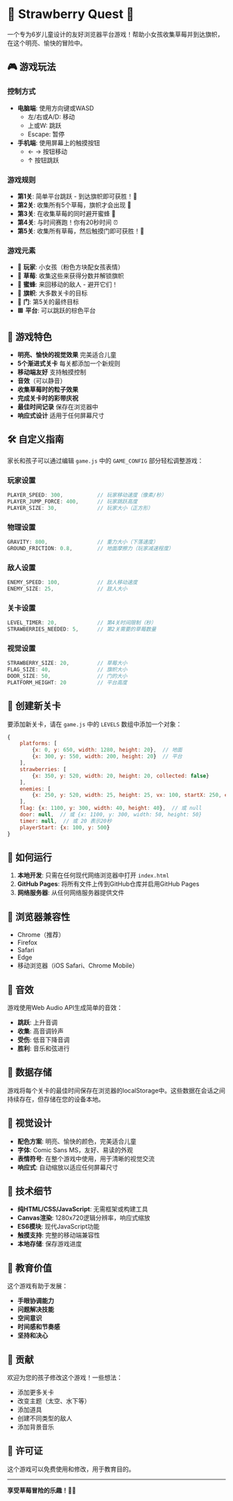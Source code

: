 # 🍓 Strawberry Quest 🍓

一个专为6岁儿童设计的友好浏览器平台游戏！帮助小女孩收集草莓并到达旗帜，在这个明亮、愉快的冒险中。

## 🎮 游戏玩法

### 控制方式
- **电脑端**: 使用方向键或WASD
  - 左/右或A/D: 移动
  - 上或W: 跳跃
  - Escape: 暂停
- **手机端**: 使用屏幕上的触摸按钮
  - ← → 按钮移动
  - ↑ 按钮跳跃

### 游戏规则
- **第1关**: 简单平台跳跃 - 到达旗帜即可获胜！🏁
- **第2关**: 收集所有5个草莓，旗帜才会出现 🍓
- **第3关**: 在收集草莓的同时避开蜜蜂 🐝
- **第4关**: 与时间赛跑！你有20秒时间 ⏰
- **第5关**: 收集所有草莓，然后触摸门即可获胜！🚪

### 游戏元素
- 👧 **玩家**: 小女孩（粉色方块配女孩表情）
- 🍓 **草莓**: 收集这些来获得分数并解锁旗帜
- 🐝 **蜜蜂**: 来回移动的敌人 - 避开它们！
- 🏁 **旗帜**: 大多数关卡的目标
- 🚪 **门**: 第5关的最终目标
- 🟫 **平台**: 可以跳跃的棕色平台

## 🎯 游戏特色

- **明亮、愉快的视觉效果** 完美适合儿童
- **5个渐进式关卡** 每关都添加一个新规则
- **移动端友好** 支持触摸控制
- **音效**（可以静音）
- **收集草莓时的粒子效果**
- **完成关卡时的彩带庆祝**
- **最佳时间记录** 保存在浏览器中
- **响应式设计** 适用于任何屏幕尺寸

## 🛠️ 自定义指南

家长和孩子可以通过编辑 `game.js` 中的 `GAME_CONFIG` 部分轻松调整游戏：

### 玩家设置
```javascript
PLAYER_SPEED: 300,           // 玩家移动速度（像素/秒）
PLAYER_JUMP_FORCE: 400,      // 玩家跳跃高度
PLAYER_SIZE: 30,             // 玩家大小（正方形）
```

### 物理设置
```javascript
GRAVITY: 800,                // 重力大小（下落速度）
GROUND_FRICTION: 0.8,        // 地面摩擦力（玩家减速程度）
```

### 敌人设置
```javascript
ENEMY_SPEED: 100,            // 敌人移动速度
ENEMY_SIZE: 25,              // 敌人大小
```

### 关卡设置
```javascript
LEVEL_TIMER: 20,             // 第4关时间限制（秒）
STRAWBERRIES_NEEDED: 5,      // 第2关需要的草莓数量
```

### 视觉设置
```javascript
STRAWBERRY_SIZE: 20,         // 草莓大小
FLAG_SIZE: 40,               // 旗帜大小
DOOR_SIZE: 50,               // 门的大小
PLATFORM_HEIGHT: 20          // 平台高度
```

## 🎨 创建新关卡

要添加新关卡，请在 `game.js` 中的 `LEVELS` 数组中添加一个对象：

```javascript
{
    platforms: [
        {x: 0, y: 650, width: 1280, height: 20},  // 地面
        {x: 300, y: 550, width: 200, height: 20}  // 平台
    ],
    strawberries: [
        {x: 350, y: 520, width: 20, height: 20, collected: false}
    ],
    enemies: [
        {x: 250, y: 520, width: 25, height: 25, vx: 100, startX: 250, endX: 350, color: '#FFD700'}
    ],
    flag: {x: 1100, y: 300, width: 40, height: 40},  // 或 null
    door: null,  // 或 {x: 1100, y: 300, width: 50, height: 50}
    timer: null,  // 或 20 表示20秒
    playerStart: {x: 100, y: 500}
}
```

## 🚀 如何运行

1. **本地开发**: 只需在任何现代网络浏览器中打开 `index.html`
2. **GitHub Pages**: 将所有文件上传到GitHub仓库并启用GitHub Pages
3. **网络服务器**: 从任何网络服务器提供文件

## 📱 浏览器兼容性

- Chrome（推荐）
- Firefox
- Safari
- Edge
- 移动浏览器（iOS Safari、Chrome Mobile）

## 🎵 音效

游戏使用Web Audio API生成简单的音效：
- **跳跃**: 上升音调
- **收集**: 高音调铃声
- **受伤**: 低音下降音调
- **胜利**: 音乐和弦进行

## 💾 数据存储

游戏将每个关卡的最佳时间保存在浏览器的localStorage中。这些数据在会话之间持续存在，但存储在您的设备本地。

## 🎨 视觉设计

- **配色方案**: 明亮、愉快的颜色，完美适合儿童
- **字体**: Comic Sans MS，友好、易读的外观
- **表情符号**: 在整个游戏中使用，用于清晰的视觉交流
- **响应式**: 自动缩放以适应任何屏幕尺寸

## 🔧 技术细节

- **纯HTML/CSS/JavaScript**: 无需框架或构建工具
- **Canvas渲染**: 1280x720逻辑分辨率，响应式缩放
- **ES6模块**: 现代JavaScript功能
- **触摸支持**: 完整的移动端兼容性
- **本地存储**: 保存游戏进度

## 🎯 教育价值

这个游戏有助于发展：
- **手眼协调能力**
- **问题解决技能**
- **空间意识**
- **时间感和节奏感**
- **坚持和决心**

## 🤝 贡献

欢迎为您的孩子修改这个游戏！一些想法：
- 添加更多关卡
- 改变主题（太空、水下等）
- 添加道具
- 创建不同类型的敌人
- 添加背景音乐

## 📄 许可证

这个游戏可以免费使用和修改，用于教育目的。

---

**享受草莓冒险的乐趣！🍓✨** 